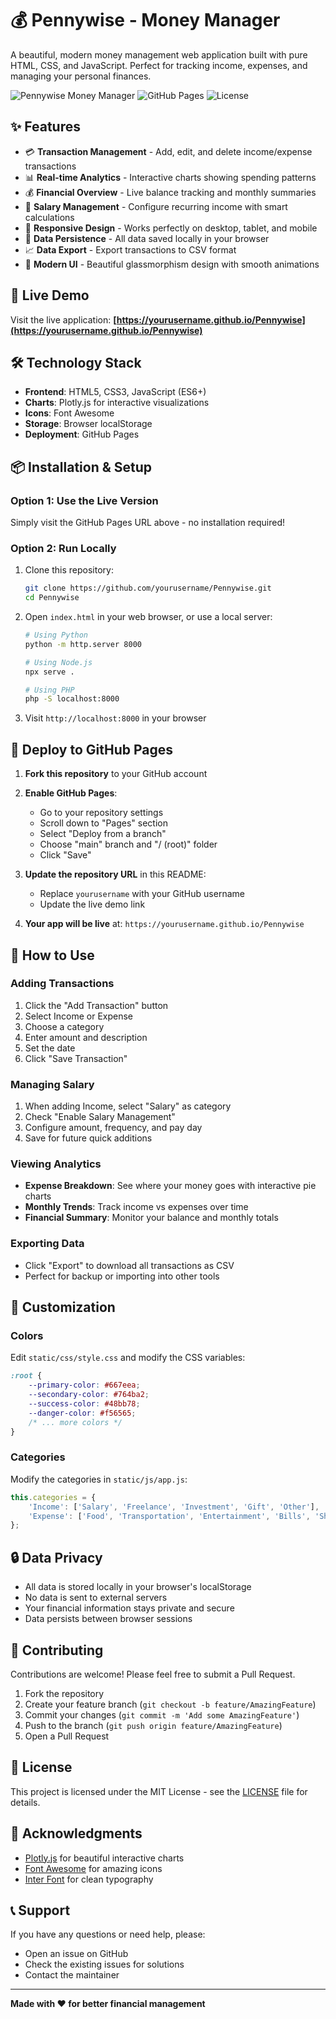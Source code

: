 # 💰 Pennywise - Money Manager

A beautiful, modern money management web application built with pure HTML, CSS, and JavaScript. Perfect for tracking income, expenses, and managing your personal finances.

![Pennywise Money Manager](https://img.shields.io/badge/Status-Live-brightgreen)
![GitHub Pages](https://img.shields.io/badge/Deployed%20on-GitHub%20Pages-blue)
![License](https://img.shields.io/badge/License-MIT-yellow)

## ✨ Features

- 💳 **Transaction Management** - Add, edit, and delete income/expense transactions
- 📊 **Real-time Analytics** - Interactive charts showing spending patterns
- 💰 **Financial Overview** - Live balance tracking and monthly summaries
- 💼 **Salary Management** - Configure recurring income with smart calculations
- 📱 **Responsive Design** - Works perfectly on desktop, tablet, and mobile
- 💾 **Data Persistence** - All data saved locally in your browser
- 📈 **Data Export** - Export transactions to CSV format
- 🎨 **Modern UI** - Beautiful glassmorphism design with smooth animations

## 🚀 Live Demo

Visit the live application: **[https://yourusername.github.io/Pennywise](https://yourusername.github.io/Pennywise)**

## 🛠️ Technology Stack

- **Frontend**: HTML5, CSS3, JavaScript (ES6+)
- **Charts**: Plotly.js for interactive visualizations
- **Icons**: Font Awesome
- **Storage**: Browser localStorage
- **Deployment**: GitHub Pages

## 📦 Installation & Setup

### Option 1: Use the Live Version
Simply visit the GitHub Pages URL above - no installation required!

### Option 2: Run Locally
1. Clone this repository:
   ```bash
   git clone https://github.com/yourusername/Pennywise.git
   cd Pennywise
   ```

2. Open `index.html` in your web browser, or use a local server:
   ```bash
   # Using Python
   python -m http.server 8000
   
   # Using Node.js
   npx serve .
   
   # Using PHP
   php -S localhost:8000
   ```

3. Visit `http://localhost:8000` in your browser

## 🚀 Deploy to GitHub Pages

1. **Fork this repository** to your GitHub account

2. **Enable GitHub Pages**:
   - Go to your repository settings
   - Scroll down to "Pages" section
   - Select "Deploy from a branch"
   - Choose "main" branch and "/ (root)" folder
   - Click "Save"

3. **Update the repository URL** in this README:
   - Replace `yourusername` with your GitHub username
   - Update the live demo link

4. **Your app will be live** at: `https://yourusername.github.io/Pennywise`

## 📱 How to Use

### Adding Transactions
1. Click the "Add Transaction" button
2. Select Income or Expense
3. Choose a category
4. Enter amount and description
5. Set the date
6. Click "Save Transaction"

### Managing Salary
1. When adding Income, select "Salary" as category
2. Check "Enable Salary Management"
3. Configure amount, frequency, and pay day
4. Save for future quick additions

### Viewing Analytics
- **Expense Breakdown**: See where your money goes with interactive pie charts
- **Monthly Trends**: Track income vs expenses over time
- **Financial Summary**: Monitor your balance and monthly totals

### Exporting Data
- Click "Export" to download all transactions as CSV
- Perfect for backup or importing into other tools

## 🎨 Customization

### Colors
Edit `static/css/style.css` and modify the CSS variables:
```css
:root {
    --primary-color: #667eea;
    --secondary-color: #764ba2;
    --success-color: #48bb78;
    --danger-color: #f56565;
    /* ... more colors */
}
```

### Categories
Modify the categories in `static/js/app.js`:
```javascript
this.categories = {
    'Income': ['Salary', 'Freelance', 'Investment', 'Gift', 'Other'],
    'Expense': ['Food', 'Transportation', 'Entertainment', 'Bills', 'Shopping', 'Healthcare', 'Education', 'Other']
};
```

## 🔒 Data Privacy

- All data is stored locally in your browser's localStorage
- No data is sent to external servers
- Your financial information stays private and secure
- Data persists between browser sessions

## 🤝 Contributing

Contributions are welcome! Please feel free to submit a Pull Request.

1. Fork the repository
2. Create your feature branch (`git checkout -b feature/AmazingFeature`)
3. Commit your changes (`git commit -m 'Add some AmazingFeature'`)
4. Push to the branch (`git push origin feature/AmazingFeature`)
5. Open a Pull Request

## 📄 License

This project is licensed under the MIT License - see the [LICENSE](LICENSE) file for details.

## 🙏 Acknowledgments

- [Plotly.js](https://plotly.com/javascript/) for beautiful interactive charts
- [Font Awesome](https://fontawesome.com/) for amazing icons
- [Inter Font](https://rsms.me/inter/) for clean typography

## 📞 Support

If you have any questions or need help, please:
- Open an issue on GitHub
- Check the existing issues for solutions
- Contact the maintainer

---

**Made with ❤️ for better financial management**